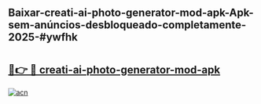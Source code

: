 ## Baixar-creati-ai-photo-generator-mod-apk-Apk-sem-anúncios-desbloqueado-completamente-2025-#ywfhk

# <h2><a href="https://ainizakaria.my?title=creati-ai-photo-generator-mod-apk&ref=22M">🔗👉 🔴 creati-ai-photo-generator-mod-apk</a></h2>

[![acn](https://github.com/user-attachments/assets/0f9c940e-d8b0-45ae-aac7-cd30a18b3e1c)](https://ainizakaria.my?title=creati-ai-photo-generator-mod-apk&ref=22M)

